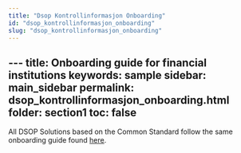 ```yaml
---
title: "Dsop Kontrollinformasjon Onboarding"
id: "dsop_kontrollinformasjon_onboarding"
slug: "dsop_kontrollinformasjon_onboarding"
---
```


﻿---
title: Onboarding guide for financial institutions
keywords: sample
sidebar: main_sidebar
permalink: dsop_kontrollinformasjon_onboarding.html
folder: section1
toc: false
---

All DSOP Solutions based on the Common Standard follow the same onboarding guide found
[here](https://dokumentasjon.dsop.no/dsop_kontroll_onboarding_landingsside.html). 